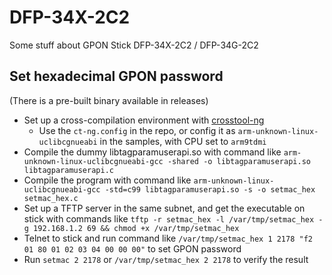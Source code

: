 # DFP-34X-2C2
Some stuff about GPON Stick DFP-34X-2C2 / DFP-34G-2C2

## Set hexadecimal GPON password
(There is a pre-built binary available in releases)

- Set up a cross-compilation environment with [crosstool-ng](https://crosstool-ng.github.io/docs/)
  - Use the `ct-ng.config` in the repo, or config it as `arm-unknown-linux-uclibcgnueabi` in the samples, with CPU set to `arm9tdmi`
- Compile the dummy libtagparamuserapi.so with command like `arm-unknown-linux-uclibcgnueabi-gcc -shared -o libtagparamuserapi.so libtagparamuserapi.c`
- Compile the program with command like `arm-unknown-linux-uclibcgnueabi-gcc -std=c99 libtagparamuserapi.so -s -o setmac_hex setmac_hex.c`
- Set up a TFTP server in the same subnet, and get the executable on stick with commands like `tftp -r setmac_hex -l /var/tmp/setmac_hex -g 192.168.1.2 69 && chmod +x /var/tmp/setmac_hex`
- Telnet to stick and run command like `/var/tmp/setmac_hex 1 2178 "f2 01 80 01 02 03 04 00 00 00"` to set GPON password
- Run `setmac 2 2178` or `/var/tmp/setmac_hex 2 2178` to verify the result
